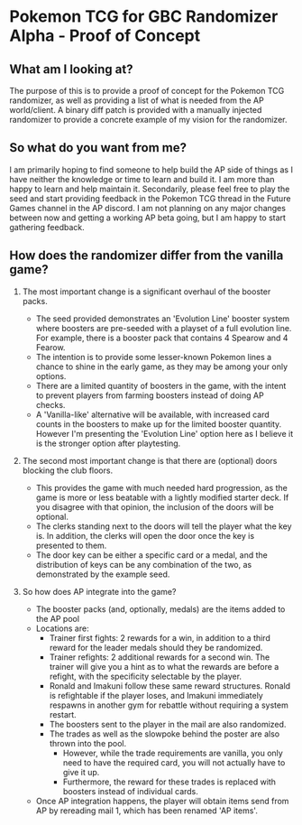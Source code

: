 # Pokemon TCG for GBC Randomizer Alpha - Proof of Concept

## What am I looking at?

  The purpose of this is to provide a proof of concept for the Pokemon TCG randomizer, as well as providing a list of what is needed from the AP world/client. 
  A binary diff patch is provided with a manually injected randomizer to provide a concrete example of my vision for the randomizer.


## So what do you want from me?

  I am primarily hoping to find someone to help build the AP side of things as I have neither the knowledge or time to learn and build it. I am more than happy to learn and help maintain it.
  Secondarily, please feel free to play the seed and start providing feedback in the Pokemon TCG thread in the Future Games channel in the AP discord. I am not planning on any major changes 
  between now and getting a working AP beta going, but I am happy to start gathering feedback.


## How does the randomizer differ from the vanilla game?
  
  1. The most important change is a significant overhaul of the booster packs.
     - The seed provided demonstrates an 'Evolution Line' booster system where boosters are pre-seeded with a playset of a full evolution line. For example, there is a booster pack that contains 4 Spearow and 4 Fearow.
     - The intention is to provide some lesser-known Pokemon lines a chance to shine in the early game, as they may be among your only options.
     - There are a limited quantity of boosters in the game, with the intent to prevent players from farming boosters instead of doing AP checks.
     - A 'Vanilla-like' alternative will be available, with increased card counts in the boosters to make up for the limited booster quantity. However I'm presenting the 'Evolution Line' option here as I believe it is the stronger option after playtesting.

  2. The second most important change is that there are (optional) doors blocking the club floors.
     - This provides the game with much needed hard progression, as the game is more or less beatable with a lightly modified starter deck. If you disagree with that opinion, the inclusion of the doors will be optional.
     - The clerks standing next to the doors will tell the player what the key is. In addition, the clerks will open the door once the key is presented to them.
     - The door key can be either a specific card or a medal, and the distribution of keys can be any combination of the two, as demonstrated by the example seed.
    
  3. So how does AP integrate into the game?
     - The booster packs (and, optionally, medals) are the items added to the AP pool
     - Locations are:
        * Trainer first fights: 2 rewards for a win, in addition to a third reward for the leader medals should they be randomized.
        * Trainer refights: 2 additional rewards for a second win. The trainer will give you a hint as to what the rewards are before a refight, with the specificity selectable by the player.
        * Ronald and Imakuni follow these same reward structures. Ronald is refightable if the player loses, and Imakuni immediately respawns in another gym for rebattle without requiring a system restart.
        * The boosters sent to the player in the mail are also randomized.
        * The trades as well as the slowpoke behind the poster are also thrown into the pool.
            + However, while the trade requirements are vanilla, you only need to have the required card, you will not actually have to give it up.
            + Furthermore, the reward for these trades is replaced with boosters instead of individual cards.
     - Once AP integration happens, the player will obtain items send from AP by rereading mail 1, which has been renamed 'AP items'. 
